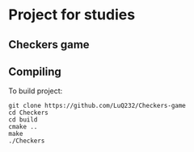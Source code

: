 # Project for studies
## Checkers game


## Compiling
To build project:

```
git clone https://github.com/LuQ232/Checkers-game
cd Checkers
cd build
cmake ..
make
./Checkers
```
